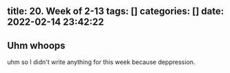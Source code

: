 title: 20. Week of 2-13
tags: []
categories: []
date: 2022-02-14 23:42:22
---
## Uhm whoops

uhm so I didn\'t write anything for this week because deppression.